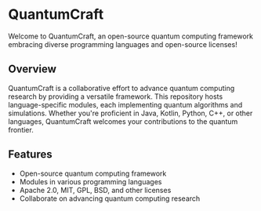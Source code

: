 # QuantumCraft

Welcome to QuantumCraft, an open-source quantum computing framework embracing diverse programming languages and open-source licenses!

## Overview

QuantumCraft is a collaborative effort to advance quantum computing research by providing a versatile framework. This repository hosts language-specific modules, each implementing quantum algorithms and simulations. Whether you're proficient in Java, Kotlin, Python, C++, or other languages, QuantumCraft welcomes your contributions to the quantum frontier.

## Features

- Open-source quantum computing framework
- Modules in various programming languages
- Apache 2.0, MIT, GPL, BSD, and other licenses
- Collaborate on advancing quantum computing research
